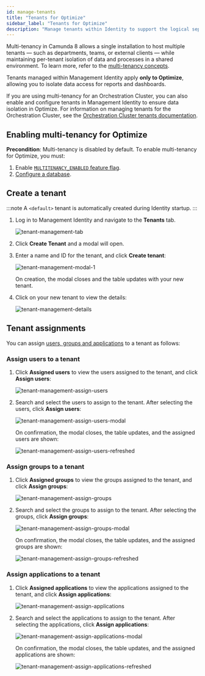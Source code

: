 ```yaml
---
id: manage-tenants
title: "Tenants for Optimize"
sidebar_label: "Tenants for Optimize"
description: "Manage tenants within Identity to support the logical separation of your infrastructure."
---
```


Multi-tenancy in Camunda 8 allows a single installation to host multiple tenants — such as departments, teams, or external clients — while maintaining per-tenant isolation of data and processes in a shared environment. To learn more, refer to the [multi-tenancy concepts](/components/concepts/multi-tenancy.md).

Tenants managed within Management Identity apply **only to Optimize**, allowing you to isolate data access for reports and dashboards.

If you are using multi-tenancy for an Orchestration Cluster, you can also enable and configure tenants in Management Identity to ensure data isolation in Optimize. For information on managing tenants for the Orchestration Cluster, see the [Orchestration Cluster tenants documentation](/components/identity/tenant.md).

## Enabling multi-tenancy for Optimize

**Precondition**: Multi-tenancy is disabled by default. To enable multi-tenancy for Optimize, you must:

1. Enable [`MULTITENANCY_ENABLED` feature flag](/self-managed/components/management-identity/miscellaneous/configuration-variables.md#feature-flags).
2. [Configure a database](/self-managed/components/management-identity/miscellaneous/configuration-variables.md#database-configuration).

## Create a tenant

:::note
A `<default>` tenant is automatically created during Identity startup.
:::

1. Log in to Management Identity and navigate to the **Tenants** tab.

   ![tenant-management-tab](./img/tenant-management-tab.png)

2. Click **Create Tenant** and a modal will open.

3. Enter a name and ID for the tenant, and click **Create tenant**:

   ![tenant-management-modal-1](./img/tenant-management-modal-1.png)

   On creation, the modal closes and the table updates with your new tenant.

4. Click on your new tenant to view the details:

   ![tenant-management-details](./img/tenant-management-details.png)

## Tenant assignments

You can assign [users, groups and applications](./application-user-group-role-management/identity-application-user-group-role-management-overview.md) to a tenant as follows:

### Assign users to a tenant

1. Click **Assigned users** to view the users assigned to the tenant, and click **Assign users**:

   ![tenant-management-assign-users](./img/tenant-management-assign-users-tab.png)

1. Search and select the users to assign to the tenant. After selecting the users, click **Assign users**:

   ![tenant-management-assign-users-modal](./img/tenant-management-assign-users-modal.png)

   On confirmation, the modal closes, the table updates, and the assigned users are shown:

   ![tenant-management-assign-users-refreshed](./img/tenant-management-assign-users-refreshed.png)

### Assign groups to a tenant

1. Click **Assigned groups** to view the groups assigned to the tenant, and click **Assign groups**:

   ![tenant-management-assign-groups](./img/tenant-management-assign-groups-tab.png)

1. Search and select the groups to assign to the tenant. After selecting the groups, click **Assign groups**:

   ![tenant-management-assign-groups-modal](./img/tenant-management-assign-groups-modal.png)

   On confirmation, the modal closes, the table updates, and the assigned groups are shown:

   ![tenant-management-assign-groups-refreshed](./img/tenant-management-assign-groups-refreshed.png)

### Assign applications to a tenant

1. Click **Assigned applications** to view the applications assigned to the tenant, and click **Assign applications**:

   ![tenant-management-assign-applications](./img/tenant-management-assign-applications-tab.png)

1. Search and select the applications to assign to the tenant. After selecting the applications, click **Assign applications**:

   ![tenant-management-assign-applications-modal](./img/tenant-management-assign-applications-modal.png)

   On confirmation, the modal closes, the table updates, and the assigned applications are shown:

   ![tenant-management-assign-applications-refreshed](./img/tenant-management-assign-applications-refreshed.png)
